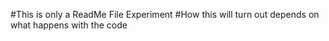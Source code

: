 #This is only a ReadMe File Experiment
#How this will turn out depends on what happens with the code
